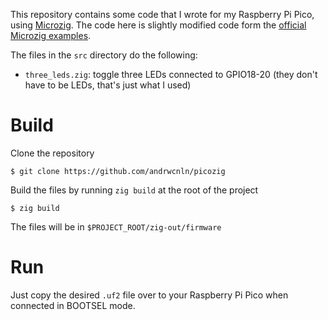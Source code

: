 This repository contains some code that I wrote for my Raspberry Pi Pico, using [Microzig](https://github.com/ZigEmbeddedGroup/microzig). The code here is slightly modified code form the [official Microzig examples](https://github.com/ZigEmbeddedGroup/microzig-examples).

The files in the `src` directory do the following:
- `three_leds.zig`: toggle three LEDs connected to GPIO18-20 (they don't have to be LEDs, that's just what I used)

# Build
Clone the repository
```
$ git clone https://github.com/andrwcnln/picozig
```
Build the files by running `zig build` at the root of the project
```
$ zig build
```
The files will be in `$PROJECT_ROOT/zig-out/firmware`

# Run
Just copy the desired `.uf2` file over to your Raspberry Pi Pico when connected in BOOTSEL mode.
